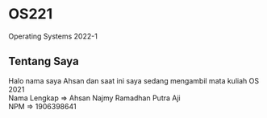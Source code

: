 # OS221
Operating Systems 2022-1  

## Tentang Saya
Halo nama saya Ahsan dan saat ini saya sedang mengambil mata kuliah OS 2021  
Nama Lengkap => Ahsan Najmy Ramadhan Putra Aji  
NPM => 1906398641   


